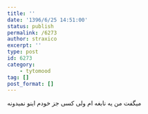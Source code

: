 ```yaml
---
title: ''
date: '1396/6/25 14:51:00'
status: publish
permalink: /6273
author: straxico
excerpt: ''
type: post
id: 6273
category:
    - tytomood
tag: []
post_format: []
---
```

میگفت من یه نابغه ام ولی کسی جز خودم اینو نمیدونه